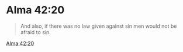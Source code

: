 # Alma 42:20

> And also, if there was no law given against sin men would not be afraid to sin.

[Alma 42:20](https://www.churchofjesuschrist.org/study/scriptures/bofm/alma/42?lang=eng&id=p20#p20)


